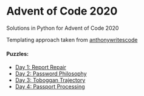 # Advent of Code 2020

Solutions in Python for Advent of Code 2020

Templating approach taken from [anthonywritescode](https://github.com/anthonywritescode)

#### Puzzles:
* [Day 1: Report Repair](http://adventofcode.com/2020/day/1)
* [Day 2: Password Philosophy](http://adventofcode.com/2020/day/2)
* [Day 3: Toboggan Trajectory](http://adventofcode.com/2020/day/3)
* [Day 4: Passport Processing](https://adventofcode.com/2020/day/4)
